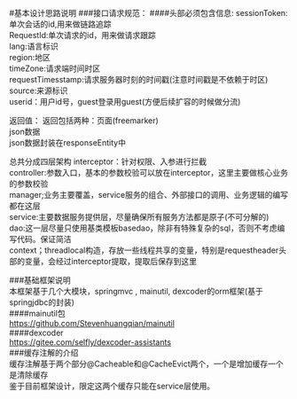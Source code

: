 #基本设计思路说明
###接口请求规范：
####头部必须包含信息:
sessionToken:单次会话的id,用来做链路追踪  
RequestId:单次请求的id，用来做请求跟踪  
lang:语言标识   
region:地区  
timeZone:请求端时间时区  
requestTimesstamp:请求服务器时刻的时间戳(注意时间戳是不依赖于时区)  
source:来源标识  
userid：用户id号，guest登录用guest(方便后续扩容的时候做分流)  


返回值：
返回包括两种：页面(freemarker)  
json数据  
json数据封装在responseEntity中  



总共分成四层架构
interceptor：针对权限、入参进行拦截  
controller:参数入口，基本的参数校验可以放在interceptor，这里主要做核心业务的参数校验  
manager;业务主要覆盖，service服务的组合、外部接口的调用、业务逻辑的编写都在这层  
service:主要数据服务提供层，尽量确保所有服务方法都是原子(不可分解的)  
dao:这一层尽量只使用基类模板basedao，除非有特殊复杂的sql，否则不考虑编写代码。保证简洁  
context；threadlocal<map>构造，存放一些线程共享的变量，特别是requestheader头部的变量，会经过interceptor提取，提取后保存到这里  







###基础框架说明  
本框架基于几个大模块，springmvc , mainutil, dexcoder的orm框架(基于springjdbc的封装)  
####mainutil包  
https://github.com/Stevenhuangqian/mainutil  
####dexcoder  
https://gitee.com/selfly/dexcoder-assistants  
###缓存注解的介绍  
缓存注解基于两个部分@Cacheable和@CacheEvict两个，一个是增加缓存一个是清除缓存  
鉴于目前框架设计，限定这两个缓存只能在service层使用。  